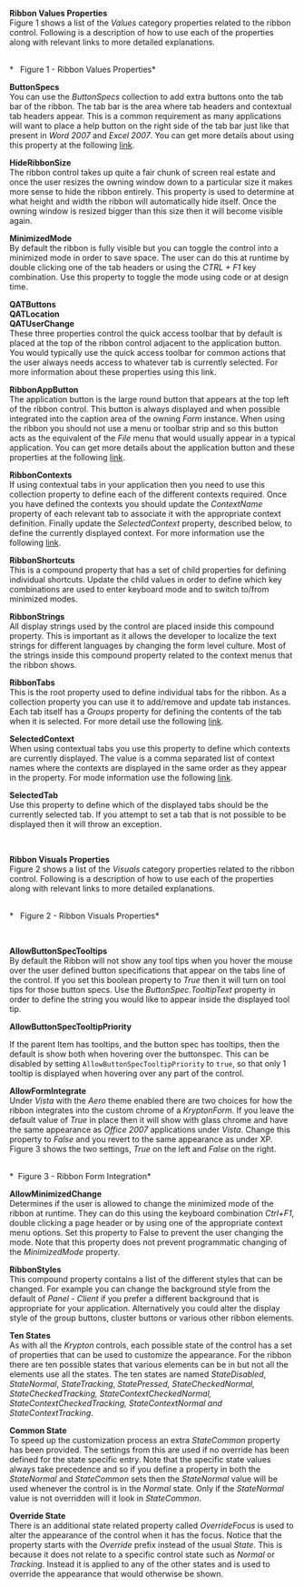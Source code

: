 **Ribbon Values Properties**  
Figure 1 shows a list of the *Values* category properties related to the ribbon
control. Following is a description of how to use each of the properties along
with relevant links to more detailed explanations.  
  
    
*   Figure 1 - Ribbon Values Properties*

**ButtonSpecs**  
You can use the *ButtonSpecs* collection to add extra buttons onto the tab bar
of the ribbon. The tab bar is the area where tab headers and contextual tab
headers appear. This is a common requirement as many applications will want to
place a help button on the right side of the tab bar just like that present in
*Word 2007* and *Excel 2007*. You can get more details about using this property
at the following [link](topic90.md).  
  
**HideRibbonSize**  
The ribbon control takes up quite a fair chunk of screen real estate and once
the user resizes the owning window down to a particular size it makes more sense
to hide the ribbon entirely. This property is used to determine at what height
and width the ribbon will automatically hide itself. Once the owning window is
resized bigger than this size then it will become visible again.  
  
**MinimizedMode**  
By default the ribbon is fully visible but you can toggle the control into a
minimized mode in order to save space. The user can do this at runtime by double
clicking one of the tab headers or using the *CTRL + F1* key combination. Use
this property to toggle the mode using code or at design time.

**QATButtons**  
**QATLocation**  
**QATUserChange**  
These three properties control the quick access toolbar that by default is
placed at the top of the ribbon control adjacent to the application button. You
would typically use the quick access toolbar for common actions that the user
always needs access to whatever tab is currently selected. For more information
about these properties using this link.

**RibbonAppButton**  
The application button is the large round button that appears at the top left of
the ribbon control. This button is always displayed and when possible integrated
into the caption area of the owning *Form* instance. When using the ribbon you
should not use a menu or toolbar strip and so this button acts as the equivalent
of the *File* menu that would usually appear in a typical application. You can
get more details about the application button and these properties at the
following [link](topic87.md).  
  
**RibbonContexts**  
If using contextual tabs in your application then you need to use this
collection property to define each of the different contexts required. Once you
have defined the contexts you should update the *ContextName* property of each
relevant tab to associate it with the appropriate context definition. Finally
update the *SelectedContext* property, described below, to define the currently
displayed context. For more information use the following [link](topic86.md).  
  
**RibbonShortcuts**  
This is a compound property that has a set of child properties for defining
individual shortcuts. Update the child values in order to define which key
combinations are used to enter keyboard mode and to switch to/from minimized
modes.  
  
**RibbonStrings**  
All display strings used by the control are placed inside this compound
property. This is important as it allows the developer to localize the text
strings for different languages by changing the form level culture. Most of the
strings inside this compound property related to the context menus that the
ribbon shows.  
  
**RibbonTabs**  
This is the root property used to define individual tabs for the ribbon. As a
collection property you can use it to add/remove and update tab instances. Each
tab itself has a *Groups* property for defining the contents of the tab when it
is selected. For more detail use the following [link](topic66.md).

**SelectedContext**  
When using contextual tabs you use this property to define which contexts are
currently displayed. The value is a comma separated list of context names where
the contexts are displayed in the same order as they appear in the property. For
mode information use the following [link](topic86.md).

**SelectedTab**  
Use this property to define which of the displayed tabs should be the currently
selected tab. If you attempt to set a tab that is not possible to be displayed
then it will throw an exception.

 

**Ribbon Visuals Properties**  
Figure 2 shows a list of the *Visuals* category properties related to the ribbon
control. Following is a description of how to use each of the properties along
with relevant links to more detailed explanations.  
  
    
*   Figure 2 - Ribbon Visuals Properties*

 

**AllowButtonSpecTooltips**  
By default the Ribbon will not show any tool tips when you hover the mouse over
the user defined button specifications that appear on the tabs line of the
control. If you set this boolean property to *True* then it will turn on tool
tips for those button specs. Use the *ButtonSpec.TooltipText* property in order
to define the string you would like to appear inside the displayed tool tip.  

**AllowButtonSpecTooltipPriority**

If the parent Item has tooltips, and the button spec has tooltips, then
the default is show both when hovering over the buttonspec. This can be disabled 
by setting `AllowButtonSpecTooltipPriority` to `true`, so that only 1 tooltip is
displayed when hovering over any part of the control.
  
**AllowFormIntegrate**  
Under *Vista* with the *Aero* theme enabled there are two choices for how the
ribbon integrates into the custom chrome of a *KryptonForm*. If you leave the
default value of *True* in place then it will show with glass chrome and have
the same appearance as *Office 2007* applications under *Vista*. Change this
property to *False* and you revert to the same appearance as under XP. Figure 3
shows the two settings, *True* on the left and *False* on the right.

   
*  Figure 3 - Ribbon Form Integration*

  
**AllowMinimizedChange**  
Determines if the user is allowed to change the minimized mode of the ribbon at
runtime. They can do this using the keyboard combination *Ctrl+F1*, double
clicking a page header or by using one of the appropriate context menu options.
Set this property to False to prevent the user changing the mode. Note that this
property does not prevent programmatic changing of the *MinimizedMode* property.

  
**RibbonStyles**  
This compound property contains a list of the different styles that can be
changed. For example you can change the background style from the default of
*Panel - Client* if you prefer a different background that is appropriate for
your application. Alternatively you could alter the display style of the group
buttons, cluster buttons or various other ribbon elements.

**Ten States**  
As with all the *Krypton* controls, each possible state of the control has a set
of properties that can be used to customize the appearance. For the ribbon there
are ten possible states that various elements can be in but not all the elements
use all the states. The ten states are named *StateDisabled*, *StateNormal*,
*StateTracking*, *StatePressed, StateCheckedNormal, StateCheckedTracking,
StateContextCheckedNormal, StateContextCheckedTracking, StateContextNormal and
StateContextTracking*.

**Common State**  
To speed up the customization process an extra *StateCommon* property has been
provided. The settings from this are used if no override has been defined for
the state specific entry. Note that the specific state values always take
precedence and so if you define a property in both the *StateNormal* and
*StateCommon* sets then the *StateNormal* value will be used whenever the
control is in the *Normal* state. Only if the *StateNormal* value is not
overridden will it look in *StateCommon*.

**Override State**  
There is an additional state related property called *OverrideFocus* is used to
alter the appearance of the control when it has the focus. Notice that the
property starts with the *Override* prefix instead of the usual *State*. This is
because it does not relate to a specific control state such as *Normal* or
*Tracking*. Instead it is applied to any of the other states and is used to
override the appearance that would otherwise be shown.
